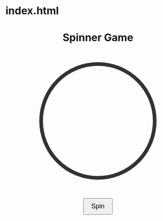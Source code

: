 # index.html
<!DOCTYPE html>
<html>
<head>
  <title>Spinner Game</title>
  <style>
    #wheel {
      width: 300px;
      height: 300px;
      border: 10px solid #333;
      border-radius: 50%;
      margin: 50px auto;
      position: relative;
    }
    #spinBtn {
      display: block;
      margin: 20px auto;
      padding: 10px 20px;
      font-size: 18px;
    }
    .result {
      text-align: center;
      font-size: 24px;
    }
  </style>
</head>
<body>
  <h1 style="text-align:center;">Spinner Game</h1>
  <div id="wheel"></div>
  <button id="spinBtn">Spin</button>
  <div class="result" id="result"></div>

  <script>
    const wheel = document.getElementById('wheel');
    const result = document.getElementById('result');
    let isSpinning = false;

    document.getElementById('spinBtn').addEventListener('click', () => {
      if (isSpinning) return;
      isSpinning = true;
      const prize = ["10 Points", "20 Points", "Try Again", "50 Points", "0 Points", "100 Points"];
      const angle = Math.floor(Math.random() * 360 + 720); // Spin at least 2 times
      wheel.style.transition = 'transform 4s ease-out';
      wheel.style.transform = `rotate(${angle}deg)`;

      setTimeout(() => {
        const final = Math.floor((angle % 360) / 60);
        result.innerText = "You got: " + prize[final];
        isSpinning = false;
      }, 4000);
    });
  </script>
</body>
</html>
